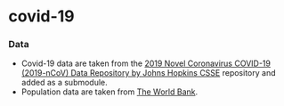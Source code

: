 # covid-19

### Data
- Covid-19 data are taken from the [2019 Novel Coronavirus COVID-19 (2019-nCoV) Data Repository by Johns Hopkins CSSE](https://github.com/CSSEGISandData/COVID-19) repository and added as a submodule.
- Population data are taken from [The World Bank](https://data.worldbank.org/indicator/SP.POP.TOTL).
